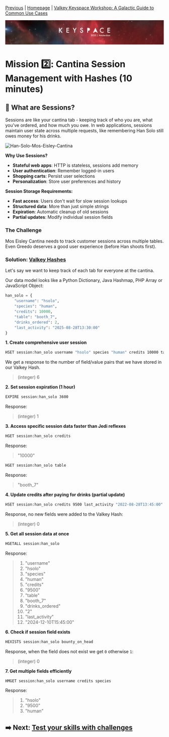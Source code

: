 [Previous](../docs/missions.md) | [Homepage](../../../README.md) | [Valkey Keyspace Workshop: A Galactic Guide to Common Use Cases](../../../README.md)

![Keyspace](../../../static/img/keyspace-backdrop.png)

# Mission 2️⃣: Cantina Session Management with Hashes (10 minutes)

## 🌟 What are Sessions?
Sessions are like your cantina tab - keeping track of who you are, what you've ordered, and how much you owe. In web applications, sessions maintain user state across multiple requests, like remembering Han Solo still owes money for his drinks.

![Han-Solo-Mos-Eisley-Cantina](https://media2.giphy.com/media/v1.Y2lkPTc5MGI3NjExZ2k2cmY3MWdrbmd1YmdzcDY1MzQ1OHB0NDFvOHAzaDJhdXE2Y3U2eiZlcD12MV9pbnRlcm5hbF9naWZfYnlfaWQmY3Q9Zw/xTiIzET0onuPUotXjy/giphy.gif)

**Why Use Sessions?**
- **Stateful web apps**: HTTP is stateless, sessions add memory
- **User authentication**: Remember logged-in users
- **Shopping carts**: Persist user selections
- **Personalization**: Store user preferences and history

**Session Storage Requirements:**
- **Fast access**: Users don't wait for slow session lookups  
- **Structured data**: More than just simple strings
- **Expiration**: Automatic cleanup of old sessions
- **Partial updates**: Modify individual session fields

### The Challenge
Mos Eisley Cantina needs to track customer sessions across multiple tables. Even Greedo deserves a good user experience (before Han shoots first).

### Solution: [Valkey Hashes](https://valkey.io/commands/#hash)

Let's say we want to keep track of each tab for everyone at the cantina.

Our data model looks like a Python Dictionary, Java Hashmap, PHP Array or JavaScript Object:

```python
han_solo = {
    "username": "hsolo",
    "species": "human",
    "credits": 10000,
    "table": "booth_7",
    "drinks_ordered": 2,
    "last_activity": "2025-08-28T13:30:00"
}
```

__1. Create comprehensive user session__
```bash
HSET session:han_solo username "hsolo" species "human" credits 10000 table "booth_7" drinks_ordered "2" last_activity "2025-08-28T13:30:00"
```

We get a response to the number of field/value pairs that we have stored in our Valkey Hash.
> (integer) 6

__2. Set session expiration (1 hour)__

```bash
EXPIRE session:han_solo 3600
```

Response:
> (integer) 1

__3. Access specific session data faster than Jedi reflexes__

```bash
HGET session:han_solo credits
```

Response:
> "10000"

```bash
HGET session:han_solo table
```

Response:
> "booth_7"

__4. Update credits after paying for drinks (partial update)__

```bash
HSET session:han_solo credits 9500 last_activity "2022-08-28T13:45:00"
```

Response, no new fields were added to the Valkey Hash:
> (integer) 0

__5. Get all session data at once__

```bash
HGETALL session:han_solo
```

Response:
>
>  1) "username"
>  2) "hsolo"
>  3) "species"
>  4) "human"
>  5) "credits"
>  6) "9500"
>  7) "table"
>  8) "booth_7"
>  9) "drinks_ordered"
> 10) "2"
> 11) "last_activity"
> 12) "2024-12-10T15:45:00"
>

__6. Check if session field exists__

```bash
HEXISTS session:han_solo bounty_on_head
```

Response, when the field does not exist we get `0` otherwise `1`:
> (integer) 0

__7. Get multiple fields efficiently__

```bash
HMGET session:han_solo username credits species
```

Response:
>
> 1) "hsolo"
> 2) "9500"
> 3) "human"
>

## ➡️ Next: [Test your skills with challenges](../sessions/challenge.md)
